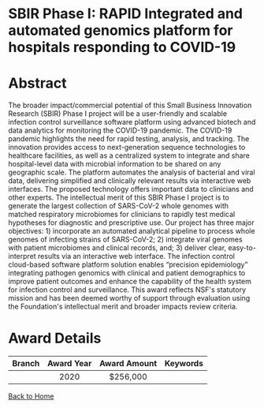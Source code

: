 
SBIR Phase I: RAPID Integrated and automated genomics platform for hospitals responding to COVID-19
===================================================================================================

# Abstract


The broader impact/commercial potential of this Small Business Innovation Research (SBIR) Phase I project will be a user-friendly and scalable infection control surveillance software platform using advanced biotech and data analytics for monitoring the COVID-19 pandemic. The COVID-19 pandemic highlights the need for rapid testing, analysis, and tracking. The innovation provides access to next-generation sequence technologies to healthcare facilities, as well as a centralized system to integrate and share hospital-level data with microbial information to be shared on any geographic scale. The platform automates the analysis of bacterial and viral data, delivering simplified and clinically relevant results via interactive web interfaces. The proposed technology offers important data to clinicians and other experts. The intellectual merit of this SBIR Phase I project is to generate the largest collection of SARS-CoV-2 whole genomes with matched respiratory microbiomes for clinicians to rapidly test medical hypotheses for diagnostic and prescriptive use. Our project has three major objectives: 1) incorporate an automated analytical pipeline to process whole genomes of infecting strains of SARS-CoV-2; 2) integrate viral genomes with patient microbiomes and clinical records, and; 3) deliver clear, easy-to-interpret results via an interactive web interface. The infection control cloud-based software platform solution enables “precision epidemiology” integrating pathogen genomics with clinical and patient demographics to improve patient outcomes and enhance the capability of the health system for infection control and surveillance. This award reflects NSF's statutory mission and has been deemed worthy of support through evaluation using the Foundation's intellectual merit and broader impacts review criteria.  

# Award Details

|Branch|Award Year|Award Amount|Keywords|
| :---: | :---: | :---: | :---: |
||2020|$256,000||
  
  


[Back to Home](https://github.com/chrischow/dod_sbir_awards/Reports/CC/#658)